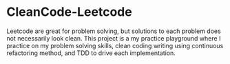 # CleanCode-Leetcode
Leetcode are great for problem solving, but solutions to each problem does not necessarily look clean. This project is a my practice playground where I practice on my problem solving skills, clean coding writing using continuous refactoring method, and TDD to drive each implementation.

